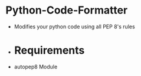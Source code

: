 # Python-Code-Formatter
- Modifies your python code using all PEP 8's rules
- # Requirements
- autopep8 Module
